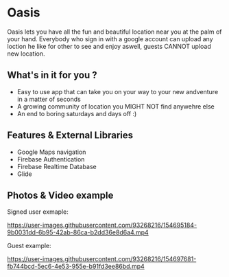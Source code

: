# Oasis

Oasis lets you have all the  fun and beautiful location near you at the palm of your hand.
Everybody who sign in with a google account can upload any loction he like for other to see and enjoy aswell, guests CANNOT upload new location.

## What's in it for you ?
* Easy to use app that can take you on your way to your new andventure in a matter of seconds
* A growing community of location you MIGHT NOT find anywehre else
* An end to boring saturdays and days off :)

## Features & External Libraries
* Google Maps navigation
* Firebase Authentication
* Firebase Realtime Database
* Glide



## Photos & Video example

Signed user exmaple:

https://user-images.githubusercontent.com/93268216/154695184-9b0031dd-6b95-42ab-86ca-b2dd36e8d6a4.mp4

Guest example:

https://user-images.githubusercontent.com/93268216/154697681-fb744bcd-5ec6-4e53-955e-b91fd3ee86bd.mp4



